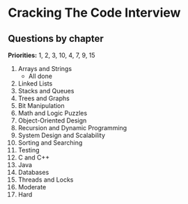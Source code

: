 # Cracking The Code Interview

## Questions by chapter

**Priorities:** 1, 2, 3, 10, 4, 7, 9, 15

1. Arrays and Strings
    - All done
2. Linked Lists
3. Stacks and Queues
4. Trees and Graphs
5. Bit Manipulation
6. Math and Logic Puzzles
7. Object-Oriented Design
8. Recursion and Dynamic Programming
9. System Design and Scalability
10. Sorting and Searching
11. Testing
12. C and C++
13. Java
14. Databases
15. Threads and Locks
16. Moderate
17. Hard
